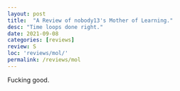 ```yaml
---
layout: post
title:  "A Review of nobody13's Mother of Learning."
desc: "Time loops done right."
date: 2021-09-08
categories: [reviews]
review: S
loc: 'reviews/mol/'
permalink: /reviews/mol
---
```


Fucking good.

